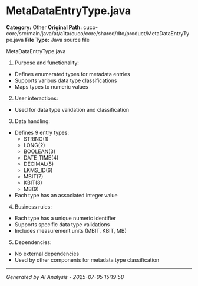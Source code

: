# MetaDataEntryType.java

**Category:** Other
**Original Path:** cuco-core/src/main/java/at/a1ta/cuco/core/shared/dto/product/MetaDataEntryType.java
**File Type:** Java source file

MetaDataEntryType.java
1. Purpose and functionality:
- Defines enumerated types for metadata entries
- Supports various data type classifications
- Maps types to numeric values

2. User interactions:
- Used for data type validation and classification

3. Data handling:
- Defines 9 entry types:
  - STRING(1)
  - LONG(2)
  - BOOLEAN(3)
  - DATE_TIME(4)
  - DECIMAL(5)
  - LKMS_ID(6)
  - MBIT(7)
  - KBIT(8)
  - MB(9)
- Each type has an associated integer value

4. Business rules:
- Each type has a unique numeric identifier
- Supports specific data type validations
- Includes measurement units (MBIT, KBIT, MB)

5. Dependencies:
- No external dependencies
- Used by other components for metadata type classification

---
*Generated by AI Analysis - 2025-07-05 15:19:58*
